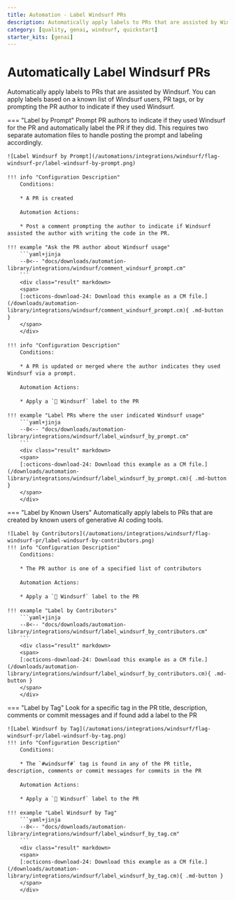 ```yaml
---
title: Automation - Label Windsurf PRs
description: Automatically apply labels to PRs that are assisted by Windsurf
category: [quality, genai, windsurf, quickstart]
starter_kits: [genai]
---
```


# Automatically Label Windsurf PRs
<!-- --8<-- [start:example]-->
Automatically apply labels to PRs that are assisted by Windsurf. You can apply labels based on a known list of Windsurf users, PR tags, or by prompting the PR author to indicate if they used Windsurf.

=== "Label by Prompt"
    Prompt PR authors to indicate if they used Windsurf for the PR and automatically label the PR if they did. This requires two separate automation files to handle posting the prompt and labeling accordingly.

    ![Label Windsurf by Prompt](/automations/integrations/windsurf/flag-windsurf-pr/label-windsurf-by-prompt.png)

    !!! info "Configuration Description"
        Conditions:

        * A PR is created

        Automation Actions:

        * Post a comment prompting the author to indicate if Windsurf assisted the author with writing the code in the PR.

    !!! example "Ask the PR author about Windsurf usage"
        ```yaml+jinja
        --8<-- "docs/downloads/automation-library/integrations/windsurf/comment_windsurf_prompt.cm"
        ```
        <div class="result" markdown>
        <span>
        [:octicons-download-24: Download this example as a CM file.](/downloads/automation-library/integrations/windsurf/comment_windsurf_prompt.cm){ .md-button }
        </span>
        </div>

    !!! info "Configuration Description"
        Conditions:

        * A PR is updated or merged where the author indicates they used Windsurf via a prompt.

        Automation Actions:

        * Apply a `🤖 Windsurf` label to the PR

    !!! example "Label PRs where the user indicated Windsurf usage"
        ```yaml+jinja
        --8<-- "docs/downloads/automation-library/integrations/windsurf/label_windsurf_by_prompt.cm"
        ```
        <div class="result" markdown>
        <span>
        [:octicons-download-24: Download this example as a CM file.](/downloads/automation-library/integrations/windsurf/label_windsurf_by_prompt.cm){ .md-button }
        </span>
        </div>

=== "Label by Known Users"
    Automatically apply labels to PRs that are created by known users of generative AI coding tools.

    ![Label by Contributors](/automations/integrations/windsurf/flag-windsurf-pr/label-windsurf-by-contributors.png)
    !!! info "Configuration Description"
        Conditions:

        * The PR author is one of a specified list of contributors

        Automation Actions:

        * Apply a `🤖 Windsurf` label to the PR

    !!! example "Label by Contributors"
        ```yaml+jinja
        --8<-- "docs/downloads/automation-library/integrations/windsurf/label_windsurf_by_contributors.cm"
        ```
        <div class="result" markdown>
        <span>
        [:octicons-download-24: Download this example as a CM file.](/downloads/automation-library/integrations/windsurf/label_windsurf_by_contributors.cm){ .md-button }
        </span>
        </div>

=== "Label by Tag"
    Look for a specific tag in the PR title, description, comments or commit messages and if found add a label to the PR

    ![Label Windsurf by Tag](/automations/integrations/windsurf/flag-windsurf-pr/label-windsurf-by-tag.png)
    !!! info "Configuration Description"
        Conditions:

        * The `#windsurf#` tag is found in any of the PR title, description, comments or commit messages for commits in the PR

        Automation Actions:

        * Apply a `🤖 Windsurf` label to the PR

    !!! example "Label Windsurf by Tag"
        ```yaml+jinja
        --8<-- "docs/downloads/automation-library/integrations/windsurf/label_windsurf_by_tag.cm"
        ```
        <div class="result" markdown>
        <span>
        [:octicons-download-24: Download this example as a CM file.](/downloads/automation-library/integrations/windsurf/label_windsurf_by_tag.cm){ .md-button }
        </span>
        </div>
<!-- --8<-- [end:example]-->
